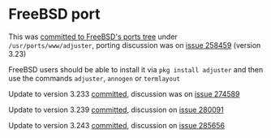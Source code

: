 FreeBSD port
============

This was [committed to FreeBSD's ports tree](https://cgit.freebsd.org/ports/commit/?id=b8e9c28744bb86cbbc76a046f39bbd80834ed4ce)
under `/usr/ports/www/adjuster`, porting discussion was on [issue 258459](https://bugs.freebsd.org/bugzilla/show_bug.cgi?id=258459)
(version 3.23)

FreeBSD users should be able to install it via `pkg install adjuster`
and then use the commands `adjuster`, `annogen` or `termlayout`

Update to version 3.233 [committed](https://cgit.freebsd.org/ports/commit/?id=b562b16ede7da01d8920707732cb15ba8c7b8e65),
discussion was on [issue 274589](https://bugs.freebsd.org/bugzilla/show_bug.cgi?id=274589)

Update to version 3.239 [committed](https://cgit.freebsd.org/ports/commit/?id=09c1355b40f969583548bf3d618eac06e29c553c),
discussion on [issue 280091](https://bugs.freebsd.org/bugzilla/show_bug.cgi?id=280091)

Update to version 3.243 [committed](https://cgit.FreeBSD.org/ports/commit/?id=0bca9d486f25c70018964d8ade8200da8a5be1a6),
discussion on [issue 285656](https://bugs.freebsd.org/bugzilla/show_bug.cgi?id=285656)
